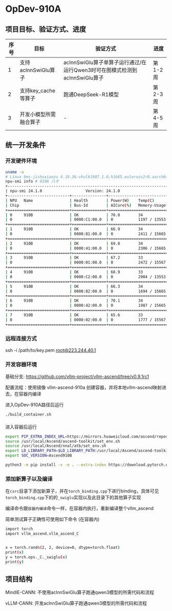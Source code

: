 # OpDev-910A

## 项目目标、验证方式、进度

| 序号 | 目标 | 验证方式 | 进度 |
| - | - | - | - |
| 1 | 支持aclnnSwiGlu算子 | aclnnSwiGlu算子单算子运行通过/在运行Qwen3时可在图模式检测到aclnnSwiGlu算子 | 第1-2周 |
| 2 | 支持key_cache等算子 | 跑通DeepSeek-R1模型 | 第2-3周 |
| 3 | 开发小模型所需融合算子 | - | 第4-5周 |

## 统一开发条件

### 开发硬件环境
```bash
uname -a
# Linux bms-jishuxiaozu 4.19.36-vhulk1907.1.0.h1665.eulerosv2r8.aarch64 #1 SMP Sun Nov 10 17:11:17 UTC 2024 aarch64 aarch64 aarch64 GNU/Linux
npu-smi info # 910A 八卡
+------------------------------------------------------------------------------------------------+
| npu-smi 24.1.0                   Version: 24.1.0                                               |
+---------------------------+---------------+----------------------------------------------------+
| NPU   Name                | Health        | Power(W)    Temp(C)           Hugepages-Usage(page)|
| Chip                      | Bus-Id        | AICore(%)   Memory-Usage(MB)  HBM-Usage(MB)        |
+===========================+===============+====================================================+
| 0     910B                | OK            | 70.0        34                0    / 0             |
| 0                         | 0000:C1:00.0  | 0           1197 / 13553      1365 / 32768         |
+===========================+===============+====================================================+
| 1     910B                | OK            | 66.9        34                0    / 0             |
| 0                         | 0000:81:00.0  | 0           2411 / 15665      4    / 32768         |
+===========================+===============+====================================================+
| 2     910B                | OK            | 69.8        34                0    / 0             |
| 0                         | 0000:41:00.0  | 0           2306 / 15665      4    / 32768         |
+===========================+===============+====================================================+
| 3     910B                | OK            | 67.2        33                0    / 0             |
| 0                         | 0000:01:00.0  | 0           2472 / 15567      3    / 32768         |
+===========================+===============+====================================================+
| 4     910B                | OK            | 68.9        33                0    / 0             |
| 0                         | 0000:C2:00.0  | 0           2904 / 13553      3    / 32768         |
+===========================+===============+====================================================+
| 5     910B                | OK            | 66.3        34                0    / 0             |
| 0                         | 0000:82:00.0  | 0           1694 / 15665      5    / 32768         |
+===========================+===============+====================================================+
| 6     910B                | OK            | 70.1        34                0    / 0             |
| 0                         | 0000:42:00.0  | 0           1987 / 15665      5    / 32768         |
+===========================+===============+====================================================+
| 7     910B                | OK            | 65.6        33                0    / 0             |
| 0                         | 0000:02:00.0  | 0           1777 / 15567      4    / 32768         |
+===========================+===============+====================================================+
```

### 远程连接方式
ssh -i /path/to/key.pem root@223.244.40.1

### 开发容器环境

基础分支: https://github.com/vllm-project/vllm-ascend/tree/v0.9.1rc1

配置流程：使用镜像 vllm-ascend-910a 创建容器，并将本地vllm-ascend映射进去，在容器内编译

进入OpDev-910A路径后运行
```bash
./build_container.sh
```

#### 
进入容器后运行
```bash
export PIP_EXTRA_INDEX_URL=https://mirrors.huaweicloud.com/ascend/repos/pypi
source /usr/local/Ascend/ascend-toolkit/set_env.sh
source /usr/local/Ascend/nnal/atb/set_env.sh
export LD_LIBRARY_PATH=$LD_LIBRARY_PATH:/usr/local/Ascend/ascend-toolkit/latest/`uname -i`-linux/devlib
export SOC_VERSION=Ascend910B

python3 -m pip install -v -e . --extra-index https://download.pytorch.org/whl/cpu/
```


### 添加新算子以及编译

在`csrc`目录下添加新算子，并在`torch_binding.cpp`下进行binding，具体可见`torch_binding.cpp`下的的`_swiglu`实现以及此目录下的其他算子实现

编译命令跟`容器内编译`命令一样，在容器内执行，重新编译整个vllm_ascend

简单测试算子正确性可使用如下命令 (在容器内)
```bash
import torch
import vllm_ascend.vllm_ascend_C


x = torch.randn(2, 2, device=0, dtype=torch.float)
print(x)
y = torch.ops._C._swiglu(x)
print(y)
```

## 项目结构
MindIE-CANN: 不使用aclnnSwiGlu算子跑通qwen3模型的所需代码和流程

vLLM-CANN: 开发aclnnSwiGlu算子跑通qwen3模型的所需代码和流程



